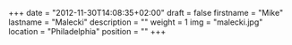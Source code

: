 +++
date = "2012-11-30T14:08:35+02:00"
draft = false
firstname = "Mike"
lastname = "Malecki"
description = ""
weight = 1
img = "malecki.jpg"
location = "Philadelphia"
position = ""
+++
